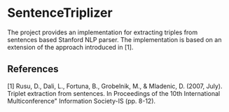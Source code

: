 # SentenceTriplizer

The project provides an implementation for extracting triples from sentences based Stanford NLP parser.
The implementation is based on an extension of the approach introduced in [1].


## References
[1] Rusu, D., Dali, L., Fortuna, B., Grobelnik, M., & Mladenic, D. (2007, July). Triplet extraction from sentences. In Proceedings of the 10th International Multiconference" Information Society-IS (pp. 8-12).
